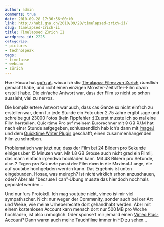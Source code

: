 ```yaml
---
author: admin
comments: true
date: 2010-09-28 17:36:56+00:00
link: http://habi.gna.ch/2010/09/28/timelapsed-zrich-ii/
slug: timelapsed-zrich-ii
title: Timelapsed Zürich II
wordpress_id: 2225
categories:
- pictures
- technospeak
tags:
- timelapse
- webcam
- zürich
---
```


Herr Hosae hat [gefragt](http://habi.gna.ch/2010/09/24/zrich-im-zeitraffer/#comment-13517), wieso ich die [Timelapse-Filme von Zurich](http://habi.gna.ch/2010/09/24/zrich-im-zeitraffer/) stundlich gemacht habe, und nicht einen einzigen Monster-Zeitraffer-Film davon erstellt habe. Die einfache Antwort war, dass der Film so nicht so schon aussieht, viel zu nervos.

Die kompliziertere Antwort war auch, dass das Ganze so nicht einfach zu erstellen war, denn fur jede Stunde ein Foto uber 2.75 Jahre ergibt sage und schreibe gut 23000 Fotos (kein Tippfehler :) Zuerst musste ich so mal eine Film herstellen. Quicktime Pro auf meinem Burorechner mit 8 GB RAM hat nach einer Stunde aufgegeben, schlussendlich hab ich's dann mit [ImageJ](http://rsbweb.nih.gov/ij/) und dem [Quicktime Writer Plugin](http://rsbweb.nih.gov/ij/plugins/movie-writer.html) geschafft, einen zusammenhangenden Film zu schreiben.

Problematisch war jetzt nur, dass der Film bei 24 Bildern pro Sekunde einiges uber 15 Minuten war. Mit 1.8 GB Grosse auch nicht grad ein Filmli, das mann einfach irgendwo hochladen kann. Mit 48 Bildern pro Sekunde, also 2 Tagen pro Sekunde passt der Film dann in die Maximal-Lange, die auf youtube hochgeladen werden kann. Das Ergebnis ist unten eingebunden. Hosae, was meinsch? Ist nicht wirklich schon anzuschauen, oder? Aber als "because I can"-Übung musste das hier doch nochmals gepostet werden...

Und nur furs Protokoll. Ich mag youtube nicht, vimeo ist mir viel sympathischer. Nicht nur wegen der Community, sonder auch bei der Art und Weise, wie meine Urheberrechte dort gehandhabt werden. Aber mit einem kostenlosen Account kann mensch dort nur 500 MB pro Woche hochladen, ist also unmoglich. Oder sponsert mir jemand einen [Vimeo Plus-Account](http://vimeo.com/plus)? Dann waren auch meine Tauchfilme immer in HD zu sehen...
